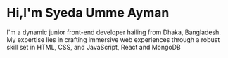 # Hi,I'm Syeda Umme Ayman

I'm a dynamic junior front-end developer hailing from Dhaka, Bangladesh. My expertise lies in crafting immersive web experiences through a robust skill set in HTML, CSS, and JavaScript, React and MongoDB
